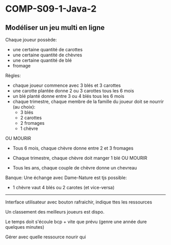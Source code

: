 # COMP-S09-1-Java-2

## Modéliser un jeu multi en ligne

Chaque joueur possède:
* une certaine quantité de carottes
* une certaine quantité de chèvres
* une certaine quantité de blé
* fromage

Règles:
* chaque joueur commence avec 3 blés et 3 carottes
* une carotte plantée donne 2 ou 3 carottes tous les 6 mois
* un blé planté donne entre 3 ou 4 blés tous les 6 mois
* chaque trimestre, chaque membre de la famille du joueur doit se nourrir (au choix):
    * 3 blés
    * 2 carottes
    * 2 fromages
    * 1 chèvre


OU MOURIR

* Tous 6 mois, chaque chèvre donne entre 2 et 3 fromages


* Chaque trimestre, chaque chèvre doit manger 1 blé OU MOURIR
* Tous les ans, chaque couple de chèvre donne un chevreau

Banque:
Une échange avec Dame-Nature est tjs possible:
* 1 chèvre vaut 4 blés ou 2 carotes (et vice-versa)


-------------------------------------------------------------------

Interface utilisateur avec bouton rafraichir, indique ttes les ressources

Un classement des meilleurs joueurs est dispo.

Le temps doit s'écoule bcp + vite que prévu (genre une année dure quelques minutes)

Gérer avec quelle ressource nourir qui

